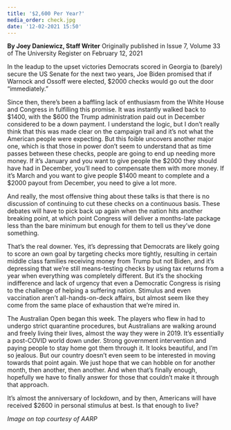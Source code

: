 ```yaml
---
title: '$2,600 Per Year?'
media_order: check.jpg
date: '12-02-2021 15:50'
---
```


**By Joey Daniewicz, Staff Writer** Originally published in Issue 7, Volume 33 of The University Register on February 12, 2021

In the leadup to the upset victories Democrats scored in Georgia to (barely) secure the US Senate for the next two years, Joe Biden promised that if Warnock and Ossoff were elected, $2000 checks would go out the door “immediately.”

Since then, there’s been a baffling lack of enthusiasm from the White House and Congress in fulfilling this promise. It was instantly walked back to $1400, with the $600 the Trump administration paid out in December considered to be a down payment. I understand the logic, but I don’t really think that this was made clear on the campaign trail and it’s not what the American people were expecting. But this foible uncovers another major one, which is that those in power don’t seem to understand that as time passes between these checks, people are going to end up needing more money. If it’s January and you want to give people the $2000 they should have had in December, you’ll need to compensate them with more money. If it’s March and you want to give people $1400 meant to complete and a $2000 payout from December, you need to give a lot more.

And really, the most offensive thing about these talks is that there is no discussion of continuing to cut these checks on a continuous basis. These debates will have to pick back up again when the nation hits another breaking point, at which point Congress will deliver a months-late package less than the bare minimum but enough for them to tell us they’ve done something.

That’s the real downer. Yes, it’s depressing that Democrats are likely going to score an own goal by targeting checks more tightly, resulting in certain middle class families receiving money from Trump but not Biden, and it’s depressing that we’re still means-testing checks by using tax returns from a year when everything was completely different. But it’s the shocking indifference and lack of urgency that even a Democratic Congress is rising to the challenge of helping a suffering nation. Stimulus and even vaccination aren’t all-hands-on-deck affairs, but almost seem like they come from the same place of exhaustion that we’re mired in.

The Australian Open began this week. The players who flew in had to undergo strict quarantine procedures, but Australians are walking around and freely living their lives, almost the way they were in 2019. It’s essentially a post-COVID world down under. Strong government intervention and paying people to stay home got them through it. It looks beautiful, and I’m so jealous. But our country doesn’t even seem to be interested in moving towards that point again. We just hope that we can hobble on for another month, then another, then another. And when that’s finally enough, hopefully we have to finally answer for those that couldn’t make it through that approach.

It’s almost the anniversary of lockdown, and by then, Americans will have received $2600 in personal stimulus at best. Is that enough to live?

_Image on top courtesy of AARP_
